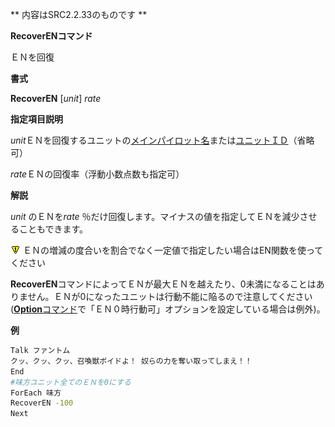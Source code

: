 ** 内容はSRC2.2.33のものです **

**RecoverENコマンド**

ＥＮを回復

**書式**

**RecoverEN** [*unit*] *rate*

**指定項目説明**

*unit*ＥＮを回復するユニットの[メインパイロット名](メインパイロット名.md)または[ユニットＩＤ](ユニットＩＤ.md)（省略可）

*rate*ＥＮの回復率（浮動小数点数も指定可）

**解説**

*unit* のＥＮを*rate* ％だけ回復します。マイナスの値を指定してＥＮを減少させることもできます。

![](./images/bm0.gif) ＥＮの増減の度合いを割合でなく一定値で指定したい場合はEN関数を使ってください

**RecoverEN**コマンドによってＥＮが最大ＥＮを越えたり、0未満になることはありません。ＥＮが0になったユニットは行動不能に陥るので注意してください([**Option**コマンド](Optionコマンド.md)で「ＥＮ０時行動可」オプションを設定している場合は例外)。

**例**
```sh
Talk ファントム
クッ、クッ、クッ、召喚獣ボイドよ！ 奴らの力を奪い取ってしまえ！！
End
#味方ユニット全てのＥＮを0にする
ForEach 味方
RecoverEN -100
Next
```


